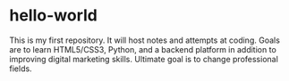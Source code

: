 # hello-world
This is my first repository. It will host notes and attempts at coding.
Goals are to learn HTML5/CSS3, Python, and a backend platform in addition to improving digital marketing skills. Ultimate goal is to change professional fields. 
